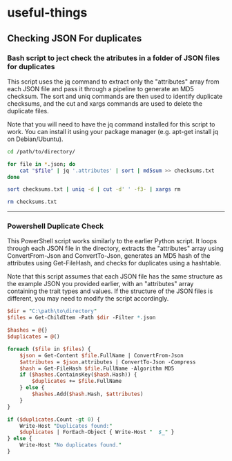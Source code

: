 # useful-things

## Checking JSON For duplicates

### Bash script to ject check the atributes in a folder of JSON files for duplicates
This script uses the jq command to extract only the "attributes" array from each JSON file and pass it through a pipeline to generate an MD5 checksum. The sort and uniq commands are then used to identify duplicate checksums, and the cut and xargs commands are used to delete the duplicate files.

Note that you will need to have the jq command installed for this script to work. You can install it using your package manager (e.g. apt-get install jq on Debian/Ubuntu).

```bash
cd /path/to/directory/

for file in *.json; do
    cat "$file" | jq '.attributes' | sort | md5sum >> checksums.txt
done

sort checksums.txt | uniq -d | cut -d' ' -f3- | xargs rm

rm checksums.txt
```

---


### Powershell Duplicate Check

This PowerShell script works similarly to the earlier Python script. It loops through each JSON file in the directory, extracts the "attributes" array using ConvertFrom-Json and ConvertTo-Json, generates an MD5 hash of the attributes using Get-FileHash, and checks for duplicates using a hashtable.

Note that this script assumes that each JSON file has the same structure as the example JSON you provided earlier, with an "attributes" array containing the trait types and values. If the structure of the JSON files is different, you may need to modify the script accordingly.

```perl
$dir = "C:\path\to\directory"
$files = Get-ChildItem -Path $dir -Filter *.json

$hashes = @{}
$duplicates = @()

foreach ($file in $files) {
    $json = Get-Content $file.FullName | ConvertFrom-Json
    $attributes = $json.attributes | ConvertTo-Json -Compress
    $hash = Get-FileHash $file.FullName -Algorithm MD5
    if ($hashes.ContainsKey($hash.Hash)) {
        $duplicates += $file.FullName
    } else {
        $hashes.Add($hash.Hash, $attributes)
    }
}

if ($duplicates.Count -gt 0) {
    Write-Host "Duplicates found:"
    $duplicates | ForEach-Object { Write-Host "  $_" }
} else {
    Write-Host "No duplicates found."
}
```
